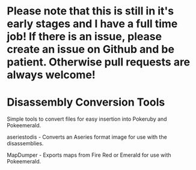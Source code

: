 # Please note that this is still in it's early stages and I have a full time job! If there is an issue, please create an issue on Github and be patient. Otherwise pull requests are always welcome!

# Disassembly Conversion Tools
Simple tools to convert files for easy insertion into Pokeruby and Pokeemerald.

aseriestodis - Converts an Aseries format image for use with the disassemblies.

MapDumper - Exports maps from Fire Red or Emerald for use with Pokeemerald.
